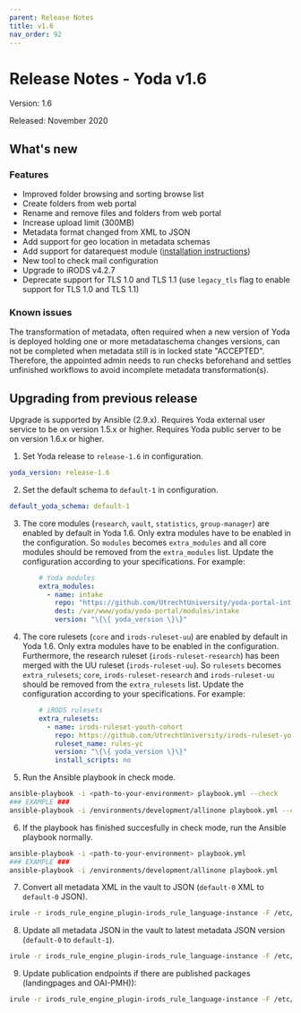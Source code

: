 ```yaml
---
parent: Release Notes
title: v1.6
nav_order: 92
---
```

# Release Notes - Yoda v1.6

Version: 1.6

Released: November 2020

## What's new
### Features
- Improved folder browsing and sorting browse list
- Create folders from web portal
- Rename and remove files and folders from web portal
- Increase upload limit (300MB)
- Metadata format changed from XML to JSON
- Add support for geo location in metadata schemas
- Add support for datarequest module ([installation instructions](../administration/installing-datarequest-module.html))
- New tool to check mail configuration
- Upgrade to iRODS v4.2.7
- Deprecate support for TLS 1.0 and TLS 1.1 (use `legacy_tls` flag to enable support for TLS 1.0 and TLS 1.1)

### Known issues
The transformation of metadata, often required when a new version of Yoda is deployed holding one or more metadataschema changes versions, can not be completed when metadata still is in locked state "ACCEPTED".  
Therefore, the appointed admin needs to run checks beforehand and settles unfinished workflows to avoid incomplete metadata transformation(s).

## Upgrading from previous release
Upgrade is supported by Ansible (2.9.x).
Requires Yoda external user service to be on version 1.5.x or higher.
Requires Yoda public server to be on version 1.6.x or higher.

1. Set Yoda release to `release-1.6` in configuration.
```yaml
yoda_version: release-1.6
```

2. Set the default schema to `default-1` in configuration.
```yaml
default_yoda_schema: default-1
```

3. The core modules (`research`, `vault`, `statistics`, `group-manager`) are enabled by default in Yoda 1.6.
   Only extra modules have to be enabled in the configuration.
   So `modules` becomes `extra_modules` and all core modules should be removed from the `extra_modules` list.
   Update the configuration according to your specifications.
   For example:
    ```yaml
        # Yoda modules
        extra_modules:
          - name: intake
            repo: "https://github.com/UtrechtUniversity/yoda-portal-intake.git"
            dest: /var/www/yoda/yoda-portal/modules/intake
            version: "\{\{ yoda_version \}\}"
    ```

4. The core rulesets (`core` and `irods-ruleset-uu`) are enabled by default in Yoda 1.6.
   Only extra modules have to be enabled in the configuration.
   Furthermore, the research ruleset (`irods-ruleset-research`) has been merged with the UU ruleset
   (`irods-ruleset-uu`). So `rulesets` becomes `extra_rulesets`;
   `core`, `irods-ruleset-research` and `irods-ruleset-uu` should be removed from the `extra_rulesets` list.
   Update the configuration according to your specifications.
   For example:
    ```yaml
        # iRODS rulesets
        extra_rulesets:
          - name: irods-ruleset-youth-cohort
            repo: https://github.com/UtrechtUniversity/irods-ruleset-youth-cohort.git
            ruleset_name: rules-yc
            version: "\{\{ yoda_version \}\}"
            install_scripts: no
    ```

5. Run the Ansible playbook in check mode.
```bash
ansible-playbook -i <path-to-your-environment> playbook.yml --check
### EXAMPLE ###
ansible-playbook -i /environments/development/allinone playbook.yml --check
```

6. If the playbook has finished succesfully in check mode, run the Ansible playbook normally.
```bash
ansible-playbook -i <path-to-your-environment> playbook.yml
### EXAMPLE ###
ansible-playbook -i /environments/development/allinone playbook.yml
```

7. Convert all metadata XML in the vault to JSON (`default-0` XML to `default-0` JSON).
```bash
irule -r irods_rule_engine_plugin-irods_rule_language-instance -F /etc/irods/irods-ruleset-uu/tools/check-vault-metadata-xml-for-transformation-to-json.r
```

8. Update all metadata JSON in the vault to latest metadata JSON version (`default-0` to `default-1`).
```bash
irule -r irods_rule_engine_plugin-irods_rule_language-instance -F /etc/irods/irods-ruleset-uu/tools/check-metadata-for-schema-updates.r
```

9. Update publication endpoints if there are published packages (landingpages and OAI-PMH)):
```bash
irule -r irods_rule_engine_plugin-irods_rule_language-instance -F /etc/irods/irods-ruleset-uu/tools/update-publications.r
```
